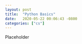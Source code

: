```yaml
---
layout: post
title:  "Python Basics"
date:   2020-05-22 00:06:43 -0800
categories: ["cs"]
---
```


Placeholder